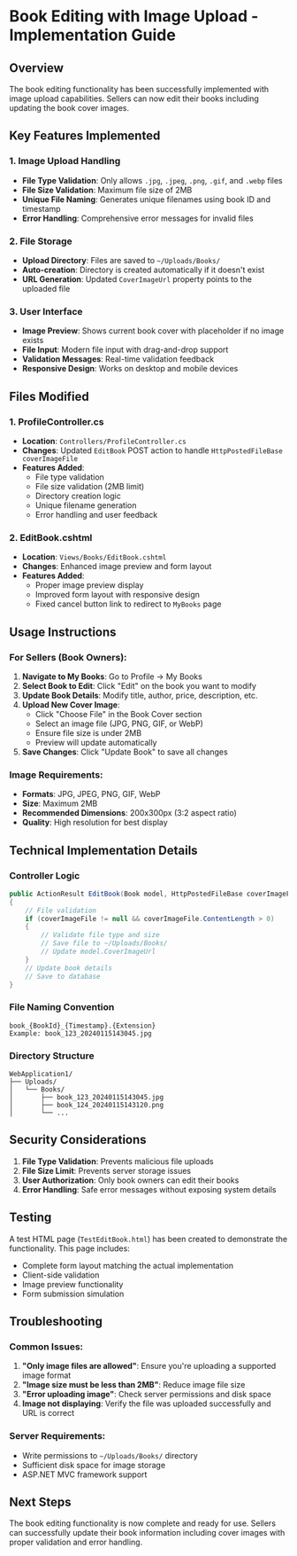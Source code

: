 # Book Editing with Image Upload - Implementation Guide

## Overview

The book editing functionality has been successfully implemented with image upload capabilities. Sellers can now edit their books including updating the book cover images.

## Key Features Implemented

### 1. Image Upload Handling
- **File Type Validation**: Only allows `.jpg`, `.jpeg`, `.png`, `.gif`, and `.webp` files
- **File Size Validation**: Maximum file size of 2MB
- **Unique File Naming**: Generates unique filenames using book ID and timestamp
- **Error Handling**: Comprehensive error messages for invalid files

### 2. File Storage
- **Upload Directory**: Files are saved to `~/Uploads/Books/`
- **Auto-creation**: Directory is created automatically if it doesn't exist
- **URL Generation**: Updated `CoverImageUrl` property points to the uploaded file

### 3. User Interface
- **Image Preview**: Shows current book cover with placeholder if no image exists
- **File Input**: Modern file input with drag-and-drop support
- **Validation Messages**: Real-time validation feedback
- **Responsive Design**: Works on desktop and mobile devices

## Files Modified

### 1. ProfileController.cs
- **Location**: `Controllers/ProfileController.cs`
- **Changes**: Updated `EditBook` POST action to handle `HttpPostedFileBase coverImageFile`
- **Features Added**:
  - File type validation
  - File size validation (2MB limit)
  - Directory creation logic
  - Unique filename generation
  - Error handling and user feedback

### 2. EditBook.cshtml
- **Location**: `Views/Books/EditBook.cshtml`
- **Changes**: Enhanced image preview and form layout
- **Features Added**:
  - Proper image preview display
  - Improved form layout with responsive design
  - Fixed cancel button link to redirect to `MyBooks` page

## Usage Instructions

### For Sellers (Book Owners):

1. **Navigate to My Books**: Go to Profile → My Books
2. **Select Book to Edit**: Click "Edit" on the book you want to modify
3. **Update Book Details**: Modify title, author, price, description, etc.
4. **Upload New Cover Image**: 
   - Click "Choose File" in the Book Cover section
   - Select an image file (JPG, PNG, GIF, or WebP)
   - Ensure file size is under 2MB
   - Preview will update automatically
5. **Save Changes**: Click "Update Book" to save all changes

### Image Requirements:
- **Formats**: JPG, JPEG, PNG, GIF, WebP
- **Size**: Maximum 2MB
- **Recommended Dimensions**: 200x300px (3:2 aspect ratio)
- **Quality**: High resolution for best display

## Technical Implementation Details

### Controller Logic
```csharp
public ActionResult EditBook(Book model, HttpPostedFileBase coverImageFile)
{
    // File validation
    if (coverImageFile != null && coverImageFile.ContentLength > 0)
    {
        // Validate file type and size
        // Save file to ~/Uploads/Books/
        // Update model.CoverImageUrl
    }
    // Update book details
    // Save to database
}
```

### File Naming Convention
```
book_{BookId}_{Timestamp}.{Extension}
Example: book_123_20240115143045.jpg
```

### Directory Structure
```
WebApplication1/
├── Uploads/
│   └── Books/
│       ├── book_123_20240115143045.jpg
│       ├── book_124_20240115143120.png
│       └── ...
```

## Security Considerations

1. **File Type Validation**: Prevents malicious file uploads
2. **File Size Limit**: Prevents server storage issues
3. **User Authorization**: Only book owners can edit their books
4. **Error Handling**: Safe error messages without exposing system details

## Testing

A test HTML page (`TestEditBook.html`) has been created to demonstrate the functionality. This page includes:
- Complete form layout matching the actual implementation
- Client-side validation
- Image preview functionality
- Form submission simulation

## Troubleshooting

### Common Issues:
1. **"Only image files are allowed"**: Ensure you're uploading a supported image format
2. **"Image size must be less than 2MB"**: Reduce image file size
3. **"Error uploading image"**: Check server permissions and disk space
4. **Image not displaying**: Verify the file was uploaded successfully and URL is correct

### Server Requirements:
- Write permissions to `~/Uploads/Books/` directory
- Sufficient disk space for image storage
- ASP.NET MVC framework support

## Next Steps

The book editing functionality is now complete and ready for use. Sellers can successfully update their book information including cover images with proper validation and error handling.